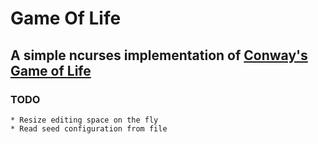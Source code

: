 Game Of Life
============

A simple ncurses implementation of [Conway's Game of Life](https://en.wikipedia.org/wiki/Conway's_Game_of_Life)
------------

### TODO
    * Resize editing space on the fly
    * Read seed configuration from file